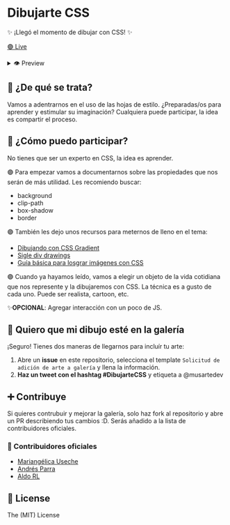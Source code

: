 # Dibujarte CSS
✨ ¡Llegó el momento de dibujar con CSS! ✨

[🟣   Live](https://dibujartecss.musarte.dev/)
<details>
<summary>👁 Preview</summary>
  
![DEMO GIF](http://g.recordit.co/wHGcE23mze.gif)
</details>

## 👀 ¿De qué se trata?
Vamos a adentrarnos en el uso de las hojas de estilo. ¿Preparadas/os para aprender y estimular su imaginación?
Cualquiera puede participar, la idea es compartir el proceso.

## 🤔 ¿Cómo puedo participar?
No tienes que ser un experto en CSS, la idea es aprender.

🟣 Para empezar vamos a documentarnos sobre las propiedades que nos serán de más utilidad. Les recomiendo buscar:
* background
* clip-path
* box-shadow
* border

🟣 También les dejo unos recursos para meternos de lleno en el tema:
* [Dibujando con CSS Gradient](https://css-tricks.com/drawing-images-with-css-gradients/)
* [Sigle div drawings](https://hacks.mozilla.org/2014/09/single-div-drawings-with-css/)
* [Guía básica para losgrar imágenes con CSS](https://medium.com/coding-artist/a-beginners-guide-to-pure-css-images-ef9a5d069dd2)

🟣 Cuando ya hayamos leído, vamos a elegir un objeto de la vida cotidiana que nos represente y la dibujaremos con CSS. La técnica es a gusto de cada uno. Puede ser realista, cartoon, etc.

✨**OPCIONAL**: Agregar interacción con un poco de JS.

## 🎨 Quiero que mi dibujo esté en la galería
¡Seguro! Tienes dos maneras de llegarnos para incluír tu arte:
1. Abre un **issue** en este repositorio, selecciona el template `Solicitud de adición de arte a galería` y llena la información. 
2. **Haz un tweet con el hashtag #DibujarteCSS** y etiqueta a @musartedev

## ➕ Contribuye
Si quieres contrubuir y mejorar la galería, solo haz fork al repositorio y abre un PR describiendo tus cambios :D. Serás añadido a la lista de contribuidores oficiales.

### 💜 Contribuidores oficiales
* [Mariangélica Useche](https://github.com/musartedev)
* [Andrés Parra](https://github.com/AndresParraGO)
* [Aldo RL](https://github.com/aldo-rl)

## 📖 License
The (MIT) License

